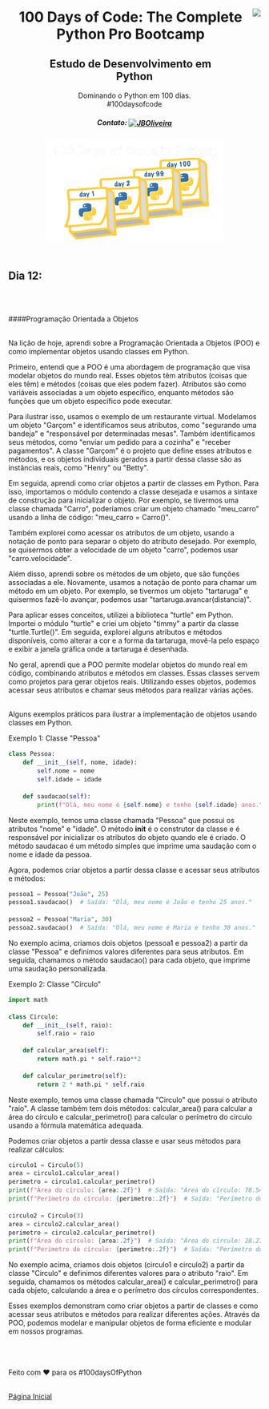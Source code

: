 
<div align="center">
<a href="https://github.com/oliveiradg" target="_blank"><img align="right" height="100" src="https://cdn.jsdelivr.net/gh/devicons/devicon/icons/python/python-original-wordmark.svg" /></a>




<h1>100 Days of Code: The Complete Python Pro Bootcamp</h1>

<h2>Estudo de Desenvolvimento em <br> Python</h2>

<p> Dominando o Python em 100 dias. 
<br>
#100daysofcode

##### Contato: <a href="https://www.linkedin.com/in/joaooliveiradg/" target="blank"><img align="center" src="https://cdn.jsdelivr.net/gh/devicons/devicon/icons/linkedin/linkedin-original.svg" alt="JBOliveira" height="20" width="20" /></a> 

  
</p>



           

<div align= "center">



<a href="https://github.com/oliveiradg" target="_blank"><img align="center" height="200" src="../images/100daysPython-removebg.png" /></a>
</div>
<br>

</div>
</div>

## Dia 12: 
<br>

<br>

####Programação Orientada a Objetos

<br>
Na lição de hoje, aprendi sobre a Programação Orientada a Objetos (POO) e como implementar objetos usando classes em Python.

Primeiro, entendi que a POO é uma abordagem de programação que visa modelar objetos do mundo real. Esses objetos têm atributos (coisas que eles têm) e métodos (coisas que eles podem fazer). Atributos são como variáveis associadas a um objeto específico, enquanto métodos são funções que um objeto específico pode executar.

Para ilustrar isso, usamos o exemplo de um restaurante virtual. Modelamos um objeto "Garçom" e identificamos seus atributos, como "segurando uma bandeja" e "responsável por determinadas mesas". Também identificamos seus métodos, como "enviar um pedido para a cozinha" e "receber pagamentos". A classe "Garçom" é o projeto que define esses atributos e métodos, e os objetos individuais gerados a partir dessa classe são as instâncias reais, como "Henry" ou "Betty".

Em seguida, aprendi como criar objetos a partir de classes em Python. Para isso, importamos o módulo contendo a classe desejada e usamos a sintaxe de construção para inicializar o objeto. Por exemplo, se tivermos uma classe chamada "Carro", poderíamos criar um objeto chamado "meu_carro" usando a linha de código: "meu_carro = Carro()".

Também explorei como acessar os atributos de um objeto, usando a notação de ponto para separar o objeto do atributo desejado. Por exemplo, se quisermos obter a velocidade de um objeto "carro", podemos usar "carro.velocidade".

Além disso, aprendi sobre os métodos de um objeto, que são funções associadas a ele. Novamente, usamos a notação de ponto para chamar um método em um objeto. Por exemplo, se tivermos um objeto "tartaruga" e quisermos fazê-lo avançar, podemos usar "tartaruga.avancar(distancia)".

Para aplicar esses conceitos, utilizei a biblioteca "turtle" em Python. Importei o módulo "turtle" e criei um objeto "timmy" a partir da classe "turtle.Turtle()". Em seguida, explorei alguns atributos e métodos disponíveis, como alterar a cor e a forma da tartaruga, movê-la pelo espaço e exibir a janela gráfica onde a tartaruga é desenhada.

No geral, aprendi que a POO permite modelar objetos do mundo real em código, combinando atributos e métodos em classes. Essas classes servem como projetos para gerar objetos reais. Utilizando esses objetos, podemos acessar seus atributos e chamar seus métodos para realizar várias ações.

<br>
Alguns exemplos práticos para ilustrar a implementação de objetos usando classes em Python.

Exemplo 1: Classe "Pessoa"
~~~python
class Pessoa:
    def __init__(self, nome, idade):
        self.nome = nome
        self.idade = idade
    
    def saudacao(self):
        print(f"Olá, meu nome é {self.nome} e tenho {self.idade} anos.")
~~~
Neste exemplo, temos uma classe chamada "Pessoa" que possui os atributos "nome" e "idade". O método __init__ é o construtor da classe e é responsável por inicializar os atributos do objeto quando ele é criado. O método saudacao é um método simples que imprime uma saudação com o nome e idade da pessoa.

Agora, podemos criar objetos a partir dessa classe e acessar seus atributos e métodos:
~~~python
pessoa1 = Pessoa("João", 25)
pessoa1.saudacao()  # Saída: "Olá, meu nome é João e tenho 25 anos."

pessoa2 = Pessoa("Maria", 30)
pessoa2.saudacao()  # Saída: "Olá, meu nome é Maria e tenho 30 anos."
~~~
No exemplo acima, criamos dois objetos (pessoa1 e pessoa2) a partir da classe "Pessoa" e definimos valores diferentes para seus atributos. Em seguida, chamamos o método saudacao() para cada objeto, que imprime uma saudação personalizada.

Exemplo 2: Classe "Círculo"
~~~python
import math

class Circulo:
    def __init__(self, raio):
        self.raio = raio
    
    def calcular_area(self):
        return math.pi * self.raio**2
    
    def calcular_perimetro(self):
        return 2 * math.pi * self.raio
~~~
Neste exemplo, temos uma classe chamada "Circulo" que possui o atributo "raio". A classe também tem dois métodos: calcular_area() para calcular a área do círculo e calcular_perimetro() para calcular o perímetro do círculo usando a fórmula matemática adequada.

Podemos criar objetos a partir dessa classe e usar seus métodos para realizar cálculos:

~~~python
circulo1 = Circulo(5)
area = circulo1.calcular_area()
perimetro = circulo1.calcular_perimetro()
print(f"Área do círculo: {area:.2f}")  # Saída: "Área do círculo: 78.54"
print(f"Perímetro do círculo: {perimetro:.2f}")  # Saída: "Perímetro do círculo: 31.42"

circulo2 = Circulo(3)
area = circulo2.calcular_area()
perimetro = circulo2.calcular_perimetro()
print(f"Área do círculo: {area:.2f}")  # Saída: "Área do círculo: 28.27"
print(f"Perímetro do círculo: {perimetro:.2f}")  # Saída: "Perímetro do círculo: 18.85"
~~~
No exemplo acima, criamos dois objetos (circulo1 e circulo2) a partir da classe "Circulo" e definimos diferentes valores para o atributo "raio". Em seguida, chamamos os métodos calcular_area() e calcular_perimetro() para cada objeto, calculando a área e o perímetro dos círculos correspondentes.

Esses exemplos demonstram como criar objetos a partir de classes e como acessar seus atributos e métodos para realizar diferentes ações. Através da POO, podemos modelar e manipular objetos de forma eficiente e modular em nossos programas.



<br>
<br>
<br>
Feito com ❤ para os #100daysOfPython 
<br>
<br>

<a href="../readme.md">Página Inicial</a> 
